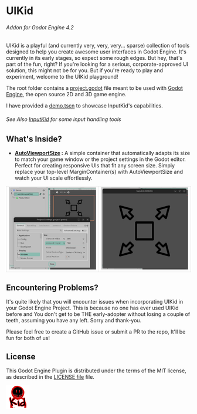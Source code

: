 # UIKid

###### Addon for Godot Engine 4.2

UIKid is a playful (and currently very, very, very... sparse) collection of tools designed to help you create awesome user interfaces in Godot Engine. It's currently in its early stages, so expect some rough edges. But hey, that's part of the fun, right? If you're looking for a serious, corporate-approved UI solution, this might not be for you. But if you're ready to play and experiment, welcome to the UIKid playground!

The root folder contains a [project.godot](project.godot) file meant to be used with [Godot Engine](https://godotengine.org), the open source 2D and 3D game engine.

I have provided a [demo.tscn](demo.tscn) to showcase InputKid's capabilities.

###### See Also [InputKid](https://github.com/from-the-forest/input-kid) for some input handling tools


## What's Inside?

- **[AutoViewportSize](addons/ui_kid/auto_viewport_size/README.md) :** A simple container that automatically adapts its size to match your game window or the project settings in the Godot editor. Perfect for creating responsive UIs that fit any screen size. Simply replace your top-level MarginContainer(s) with AutoViewportSize and watch your UI scale effortlessly. 

<table style="border-collapse: collapse;">
    <tr>
    <td style="border: 1px solid #00000011;"><img src="screenshots/auto_viewport_size_project_settings.gif"></td>
    <td style="border: 1px solid #00000011;"><img src="screenshots/auto_viewport_size_game_window.gif"></td>
    </tr>
</table>

## Encountering Problems?

It's quite likely that you will encounter issues when incorporating UIKid in your Godot Engine Project. This is because no one has ever used UIKid before and You don't get to be THE early-adopter without losing a couple of teeth, assuming you have any left. Sorry and thank-you. 

Please feel free to create a GitHub issue or submit a PR to the repo, It'll be fun for both of us!

## License

This Godot Engine Plugin is distributed under the terms of the MIT license, as described in the [LICENSE file](LICENSE) file.

<img style="width: 64px;" src="icon.svg" />